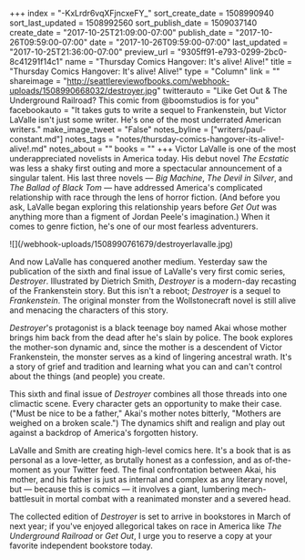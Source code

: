 +++
index = "-KxLrdr6vqXFjncxeFY_"
sort_create_date = 1508990940
sort_last_updated = 1508992560
sort_publish_date = 1509037140
create_date = "2017-10-25T21:09:00-07:00"
publish_date = "2017-10-26T09:59:00-07:00"
date = "2017-10-26T09:59:00-07:00"
last_updated = "2017-10-25T21:36:00-07:00"
preview_url = "9305ff91-e793-0299-2bc0-8c41291f14c1"
name = "Thursday Comics Hangover: It's alive! Alive!"
title = "Thursday Comics Hangover: It's alive! Alive!"
type = "Column"
link = ""
shareimage = "http://seattlereviewofbooks.com/webhook-uploads/1508990668032/destroyer.jpg"
twitterauto = "Like Get Out & The Underground Railroad? This comic from @boomstudios is for you"
facebookauto = "It takes guts to write a sequel to Frankenstein, but Victor LaValle isn't just some writer. He's one of the most underrated American writers."
make_image_tweet = "False"
notes_byline = ["writers/paul-constant.md"]
notes_tags = "notes/thursday-comics-hangover-its-alive!-alive!.md"
notes_about = ""
books = ""
+++
Victor LaValle is one of the most underappreciated novelists in America today. His debut novel *The Ecstatic* was less a shaky first outing and more a spectacular announcement of a singular talent. His last three novels — *Big Machine*, *The Devil in Silver*, and *The Ballad of Black Tom* — have addressed America's complicated relationship with race through the lens of horror fiction. (And before you ask, LaValle began exploring this relationship years before *Get Out* was anything more than a figment of Jordan Peele's imagination.) When it comes to genre fiction, he's one of our most fearless adventurers.

<p class="image-left">![](/webhook-uploads/1508990761679/destroyerlavalle.jpg)</p>

And now LaValle has conquered another medium. Yesterday saw the publication of the sixth and final issue of LaValle's very first comic series, *Destroyer*. Illustrated by Dietrich Smith, *Destroyer* is a modern-day recasting of the Frankenstein story. But this isn't a reboot; *Destroyer* is a sequel to *Frankenstein*. The original monster from the Wollstonecraft novel is still alive and menacing the characters of this story. 

*Destroyer*'s protagonist is a black teenage boy named Akai whose mother brings him back from the dead after he's slain by police. The book explores the mother-son dynamic and, since the mother is a descendent of Victor Frankenstein, the monster serves as a kind of lingering ancestral wrath. It's a story of grief and tradition and learning what you can and can't control about the things (and people) you create.

This sixth and final issue of *Destroyer* combines all those threads into one climactic scene. Every character gets an opportunity to make their case. ("Must be nice to be a father," Akai's mother notes bitterly, "Mothers are weighed on a broken scale.") The dynamics shift and realign and play out against a backdrop of America's forgotten history.

LaValle and Smith are creating high-level comics here. It's a book that is as personal as a love-letter, as brutally honest as a confession, and as of-the-moment as your Twitter feed. The final confrontation between Akai, his mother, and his father is just as internal and complex as any literary novel, but — because this is comics — it involves a giant, lumbering mech-battlesuit in mortal combat with a reanimated monster and a severed head. 

The collected edition of *Destroyer* is set to arrive in bookstores in March of next year; if you've enjoyed allegorical takes on race in America like *The Underground Railroad* or *Get Out*, I urge you to reserve a copy at your favorite independent bookstore today.
